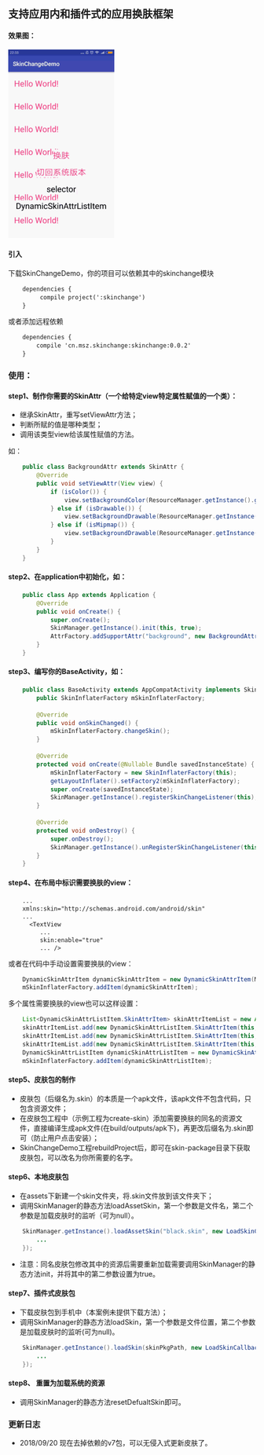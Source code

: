 ## 支持应用内和插件式的应用换肤框架

#### 效果图：

![sample](./screenshot/skinchange01.gif)

#### 引入

下载SkinChangeDemo，你的项目可以依赖其中的skinchange模块
```xml
    dependencies {
         compile project(':skinchange')
    }
```
或者添加远程依赖
```xml
    dependencies {
        compile 'cn.msz.skinchange:skinchange:0.0.2'
    }
```

### 使用：

#### step1、制作你需要的SkinAttr（一个给特定view特定属性赋值的一个类）：

* 继承SkinAttr，重写setViewAttr方法；
* 判断所赋的值是哪种类型；
* 调用该类型view给该属性赋值的方法。

如：
```java
    public class BackgroundAttr extends SkinAttr {
        @Override
        public void setViewAttr(View view) {
            if (isColor()) {
                view.setBackgroundColor(ResourceManager.getInstance().getColor(attrValueId));
            } else if (isDrawable()) {
                view.setBackgroundDrawable(ResourceManager.getInstance().getDrawable(attrValueId));
            } else if (isMipmap()) {
                view.setBackgroundDrawable(ResourceManager.getInstance().getMipMap(attrValueId));
            }
        }
    }
```

#### step2、在application中初始化，如：

```java
    public class App extends Application {
        @Override
        public void onCreate() {
            super.onCreate();
            SkinManager.getInstance().init(this, true);
            AttrFactory.addSupportAttr("background", new BackgroundAttr());
        }
    }
```

#### step3、编写你的BaseActivity，如：

```java
    public class BaseActivity extends AppCompatActivity implements SkinChangeListener {
        public SkinInflaterFactory mSkinInflaterFactory;
     
        @Override
        public void onSkinChanged() {
            mSkinInflaterFactory.changeSkin();
        }
     
        @Override
        protected void onCreate(@Nullable Bundle savedInstanceState) {
            mSkinInflaterFactory = new SkinInflaterFactory(this);
            getLayoutInflater().setFactory2(mSkinInflaterFactory);
            super.onCreate(savedInstanceState);
            SkinManager.getInstance().registerSkinChangeListener(this);
        }
     
        @Override
        protected void onDestroy() {
            super.onDestroy();
            SkinManager.getInstance().unRegisterSkinChangeListener(this);
        }
    }
```

#### step4、在布局中标识需要换肤的view：

```mxl
    ...
    xmlns:skin="http://schemas.android.com/android/skin"
    ...
      <TextView
         ...
         skin:enable="true" 
         ... />
```
或者在代码中手动设置需要换肤的view：
```java
    DynamicSkinAttrItem dynamicSkinAttrItem = new DynamicSkinAttrItem(MainActivity.this, holder.tvItem, new TextSizeAttr(), R.dimen.textSize14);
    mSkinInflaterFactory.addItem(dynamicSkinAttrItem);
```
多个属性需要换肤的view也可以这样设置：
```java
    List<DynamicSkinAttrListItem.SkinAttrItem> skinAttrItemList = new ArrayList<>();
    skinAttrItemList.add(new DynamicSkinAttrListItem.SkinAttrItem(this, new BackgroundAttr(), R.color.colorBackground));
    skinAttrItemList.add(new DynamicSkinAttrListItem.SkinAttrItem(this, new TextColorAttr(), R.color.selector_color));
    skinAttrItemList.add(new DynamicSkinAttrListItem.SkinAttrItem(this, new TextSizeAttr(), R.dimen.textSize14));
    DynamicSkinAttrListItem dynamicSkinAttrListItem = new DynamicSkinAttrListItem(tvDynamic, skinAttrItemList);
    mSkinInflaterFactory.addItem(dynamicSkinAttrListItem);
```

#### step5、皮肤包的制作

* 皮肤包（后缀名为.skin）的本质是一个apk文件，该apk文件不包含代码，只包含资源文件；
* 在皮肤包工程中（示例工程为create-skin）添加需要换肤的同名的资源文件，直接编译生成apk文件(在build/outputs/apk下)，再更改后缀名为.skin即可（防止用户点击安装）；
* SkinChangeDemo工程rebuildProject后，即可在skin-package目录下获取皮肤包，可以改名为你所需要的名字。

#### step6、本地皮肤包

* 在assets下新建一个skin文件夹，将.skin文件放到该文件夹下；
* 调用SkinManager的静态方法loadAssetSkin，第一个参数是文件名，第二个参数是加载皮肤时的监听（可为null）。
```java
    SkinManager.getInstance().loadAssetSkin("black.skin", new LoadSkinCallback() {
        ...
    });
```
* 注意：同名皮肤包修改其中的资源后需要重新加载需要调用SkinManager的静态方法init，并将其中的第二参数设置为true。

#### step7、插件式皮肤包

* 下载皮肤包到手机中（本案例未提供下载方法）；
* 调用SkinManager的静态方法loadSkin，第一个参数是文件位置，第二个参数是加载皮肤时的监听(可为null)。
```java
    SkinManager.getInstance().loadSkin(skinPkgPath, new LoadSkinCallback() {
        ...
    });
```

#### step8、 重置为加载系统的资源

* 调用SkinManager的静态方法resetDefualtSkin即可。

### 更新日志
* 2018/09/20   现在去掉依赖的v7包，可以无侵入式更新皮肤了。